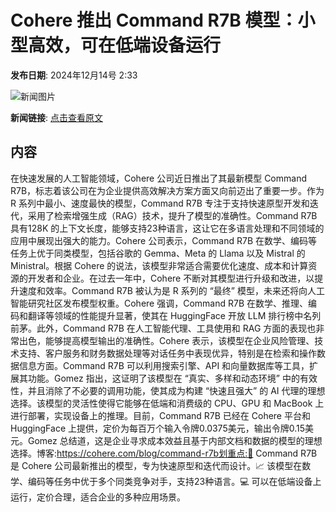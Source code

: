 # Cohere 推出 Command R7B 模型：小型高效，可在低端设备运行

**发布日期**: 2024年12月14号 2:33

![新闻图片](https://upload.chinaz.com/2024/1214/6386976915880433941882573.png)

**新闻链接**: [点击查看原文](https://www.aibase.com/zh/news/13956)

## 内容

在快速发展的人工智能领域，Cohere 公司近日推出了其最新模型 Command R7B，标志着该公司在为企业提供高效解决方案方面又向前迈出了重要一步。作为 R 系列中最小、速度最快的模型，Command R7B 专注于支持快速原型开发和迭代，采用了检索增强生成（RAG）技术，提升了模型的准确性。Command R7B 具有128K 的上下文长度，能够支持23种语言，这让它在多语言处理和不同领域的应用中展现出强大的能力。Cohere 公司表示，Command R7B 在数学、编码等任务上优于同类模型，包括谷歌的 Gemma、Meta 的 Llama 以及 Mistral 的 Ministral。根据 Cohere 的说法，该模型非常适合需要优化速度、成本和计算资源的开发者和企业。在过去一年中，Cohere 不断对其模型进行升级和改进，以提升速度和效率。Command R7B 被认为是 R 系列的 “最终” 模型，未来还将向人工智能研究社区发布模型权重。Cohere 强调，Command R7B 在数学、推理、编码和翻译等领域的性能提升显著，使其在 HuggingFace 开放 LLM 排行榜中名列前茅。此外，Command R7B 在人工智能代理、工具使用和 RAG 方面的表现也非常出色，能够提高模型输出的准确性。Cohere 表示，该模型在企业风险管理、技术支持、客户服务和财务数据处理等对话任务中表现优异，特别是在检索和操作数据信息方面。Command R7B 可以利用搜索引擎、API 和向量数据库等工具，扩展其功能。Gomez 指出，这证明了该模型在 “真实、多样和动态环境” 中的有效性，并且消除了不必要的调用功能，使其成为构建 “快速且强大” 的 AI 代理的理想选择。该模型的灵活性使得它能够在低端和消费级的 CPU、GPU 和 MacBook 上进行部署，实现设备上的推理。目前，Command R7B 已经在 Cohere 平台和 HuggingFace 上提供，定价为每百万个输入令牌0.0375美元，输出令牌0.15美元。Gomez 总结道，这是企业寻求成本效益且基于内部文档和数据的模型的理想选择。博客:https://cohere.com/blog/command-r7b划重点:🌟 Command R7B 是 Cohere 公司最新推出的模型，专为快速原型和迭代而设计。📈 该模型在数学、编码等任务中优于多个同类竞争对手，支持23种语言。💻 可以在低端设备上运行，定价合理，适合企业的多种应用场景。
